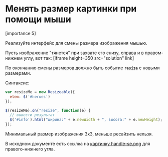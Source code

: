 # Менять размер картинки при помощи мыши

[importance 5]

Реализуйте интерфейс для смены размера изображения мышью. 

Пусть изображение "тянется" при захвате его снизу, справа и в правом-нижнем углу, вот так:
[iframe height=350 src="solution" link]

По окончанию смены размеров должно быть событие **`resize`** c новыми размерами.

Синтаксис:

```js
var resizeMe = new Resizeable({
  elem: $('#heroes')
});

$(resizeMe).on("resize", function(e) {
  // вывести результат
  $('#info').html("ширина:" + e.newWidth + ", высота:" + e.newHeight);
});
```

Минимальный размер изображения 3x3, меньше ресайзить нельзя.

В исходном документе есть ссылка на <a href="https://js.cx/clipart/handle-se.png">картинку handle-se.png</a> для правого-нижнего угла.

